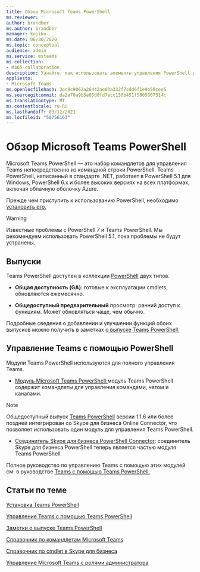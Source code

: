 ```yaml
---
title: Обзор Microsoft Teams PowerShell
ms.reviewer: ''
author: brandber
ms.author: brandber
manager: kojiko
ms.date: 06/30/2020
ms.topic: conceptual
audience: admin
ms.service: msteams
ms.collection:
- M365-collaboration
description: Узнайте, как использовать элементы управления PowerShell для управления Microsoft Teams.
appliesto:
- Microsoft Teams
ms.openlocfilehash: 3ec9c9062a26442ae03a332f7cdd6f1e9b56cee5
ms.sourcegitcommit: da2a70a9b5e05d0fd7ecc150b451f5805667514c
ms.translationtype: MT
ms.contentlocale: ru-RU
ms.lasthandoff: 03/12/2021
ms.locfileid: "50756163"
---
```

# <a name="microsoft-teams-powershell-overview"></a>Обзор Microsoft Teams PowerShell

Microsoft Teams PowerShell — это набор командлетов для управления Teams непосредственно из командной строки PowerShell. Teams PowerShell, написанный в стандарте .NET, работает в PowerShell 5.1 для Windows, PowerShell 6.x и более высоких версиях на всех платформах, включая облачную оболочку Azure.

Прежде чем приступить к использованию PowerShell, необходимо [установить его.](teams-powershell-install.md) 

> [!WARNING]
> Известные проблемы с PowerShell 7 и Teams PowerShell. Мы рекомендуем использовать PowerShell 5.1, пока проблемы не будут устранены.

## <a name="releases"></a>Выпуски


Teams PowerShell доступен в коллекции [PowerShell](https://www.powershellgallery.com/packages/MicrosoftTeams) двух типов.

- **Общая доступность (GA)**: готовые к эксплуатации cmdlets, обновляются ежемесячно.

- **Общедоступный предварительный** просмотр: ранний доступ к функциям. Может обновляться чаще, чем обычно.

Подробные сведения о добавлении и улучшении функций обоих выпусков можно получить в заметках [о выпуске Teams PowerShell.](teams-powershell-release-notes.md)


## <a name="manage-teams-with-powershell"></a>Управление Teams с помощью PowerShell

Модули Teams PowerShell используются для полного управления Teams.

- [Модуль Microsoft Teams PowerShell:](https://www.powershellgallery.com/packages/MicrosoftTeams/)модуль Teams PowerShell содержит командлеты для управления командами, чатом и каналами.

> [!NOTE]
> Общедоступный выпуск [Teams PowerShell](https://www.powershellgallery.com/packages/MicrosoftTeams/) версии 1.1.6 или более поздней интегрирован со Skype для бизнеса Online Connector, что позволяет использовать один модуль для управления Teams PowerShell.

- [Соединитель Skype для бизнеса PowerShell Connector](https://docs.microsoft.com/microsoft-365/enterprise/manage-skype-for-business-online-with-microsoft-365-powershell): соединитель Skype для бизнеса PowerShell теперь является частью модуля Teams PowerShell.

Полное руководство по управлению Teams с помощью этих модулей см. в руководстве [Teams с помощью Teams PowerShell.](teams-powershell-managing-teams.md)


## <a name="related-topics"></a>Статьи по теме

[Установка Teams PowerShell](teams-powershell-install.md)

[Управление Teams с помощью Teams PowerShell](teams-powershell-managing-teams.md)

[Заметки о выпуске Teams PowerShell](teams-powershell-release-notes.md)

[Справочник по командлетам Microsoft Teams](https://docs.microsoft.com/powershell/teams/?view=teams-ps)

[Справочник по cmdlet в Skype для бизнеса](https://docs.microsoft.com/powershell/skype/intro?view=skype-ps)

[Управление Microsoft Teams с ролями администратора](using-admin-roles.md)
